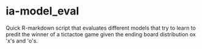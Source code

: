 # ia-model_eval
Quick R-markdown script that evaluates different models that try to learn to predit the winner of a tictactoe game given the ending board distribution ox 'x's and 'o's.
